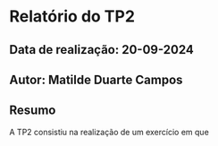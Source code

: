 # Relatório do TP2
## Data de realização: 20-09-2024
## Autor: Matilde Duarte Campos
## Resumo
A TP2 consistiu na realização de um exercício em que 

